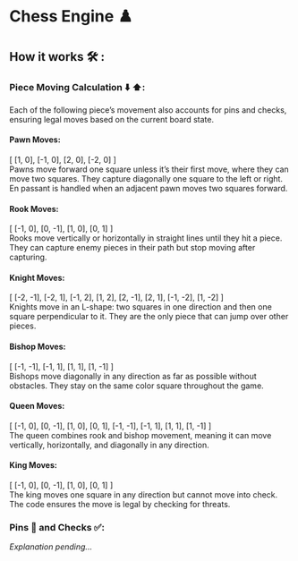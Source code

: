 # Chess Engine ♟️

## How it works 🛠 :

### Piece Moving Calculation ⬇️ ⬆️:

Each of the following piece’s movement also accounts for pins and checks, ensuring legal moves based on the current
board state.  

#### Pawn Moves:
[ [1, 0], [-1, 0], [2, 0], [-2, 0] ]
<br/>
Pawns move forward one square unless it’s their first move, where they can move two squares. They capture diagonally one square to the left or right. En passant is handled when an adjacent pawn moves two squares forward.
<br/>
#### Rook Moves:
[ [-1, 0], [0, -1], [1, 0], [0, 1] ]
<br/>
Rooks move vertically or horizontally in straight lines until they hit a piece. They can capture enemy pieces in their path but stop moving after capturing.
<br/>
#### Knight Moves:
[ [-2, -1], [-2, 1], [-1, 2], [1, 2], [2, -1], [2, 1], [-1, -2], [1, -2] ]
<br/>
Knights move in an L-shape: two squares in one direction and then one square perpendicular to it. They are the only piece that can jump over other pieces.
<br/>
#### Bishop Moves:
[ [-1, -1], [-1, 1], [1, 1], [1, -1] ]
<br/>
Bishops move diagonally in any direction as far as possible without obstacles. They stay on the same color square throughout the game.
<br/>
#### Queen Moves:
[ [-1, 0], [0, -1], [1, 0], [0, 1], [-1, -1], [-1, 1], [1, 1], [1, -1] ]
<br/>
The queen combines rook and bishop movement, meaning it can move vertically, horizontally, and diagonally in any direction.
<br/>
#### King Moves:
[ [-1, 0], [0, -1], [1, 0], [0, 1] ]
<br/>
The king moves one square in any direction but cannot move into check. The code ensures the move is legal by checking for threats.
<br/>
### Pins 📍 and Checks ✅:
*Explanation pending...*

